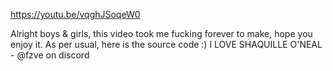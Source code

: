 https://youtu.be/vqghJSoqeW0

Alright boys & girls, this video took me fucking forever to make, hope you enjoy it. As per usual, here is the source code :)
I LOVE SHAQUILLE O'NEAL - @fzve on discord